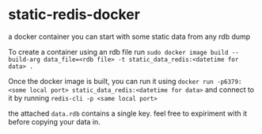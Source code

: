 # static-redis-docker
a docker container you can start with some static data from any rdb dump

To create a container using an rdb file run
`sudo docker image build --build-arg data_file=<rdb file> -t static_data_redis:<datetime for data> .`

Once the docker image is built, you can run it using `docker run -p6379:<some local port> static_data_redis:<datetime for data>` and connect to it by running `redis-cli -p <same local port>`

the attached `data.rdb` contains a single key. feel free to expiriment with it before copying your data in.

